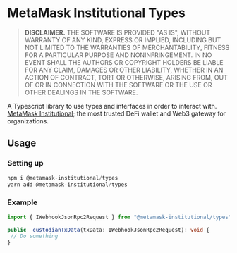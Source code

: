 # MetaMask Institutional Types

> **DISCLAIMER.** THE SOFTWARE IS PROVIDED "AS IS", WITHOUT WARRANTY OF ANY KIND, EXPRESS OR IMPLIED, INCLUDING BUT NOT LIMITED TO THE WARRANTIES OF MERCHANTABILITY, FITNESS FOR A PARTICULAR PURPOSE AND NONINFRINGEMENT. IN NO EVENT SHALL THE AUTHORS OR COPYRIGHT HOLDERS BE LIABLE FOR ANY CLAIM, DAMAGES OR OTHER LIABILITY, WHETHER IN AN ACTION OF CONTRACT, TORT OR OTHERWISE, ARISING FROM, OUT OF OR IN CONNECTION WITH THE SOFTWARE OR THE USE OR OTHER DEALINGS IN THE SOFTWARE.

A Typescript library to use types and interfaces in order to interact with. [MetaMask Institutional](https://metamask.io/institutions); the most trusted DeFi wallet and Web3 gateway for organizations.

## Usage

### Setting up

```typescript
npm i @metamask-institutional/types
yarn add @metamask-institutional/types
```

### Example

```typescript
import { IWebhookJsonRpc2Request } from "@metamask-institutional/types";

public  custodianTxData(txData: IWebhookJsonRpc2Request): void {
 // Do something
}
```
